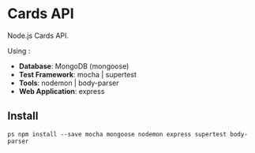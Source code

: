 # Cards API

Node.js Cards API.

Using :

- **Database**: MongoDB (mongoose)
- **Test Framework**: mocha | supertest
- **Tools**: nodemon | body-parser
- **Web Application**: express

## Install

`` ps
npm install --save mocha mongoose nodemon express supertest body-parser
``